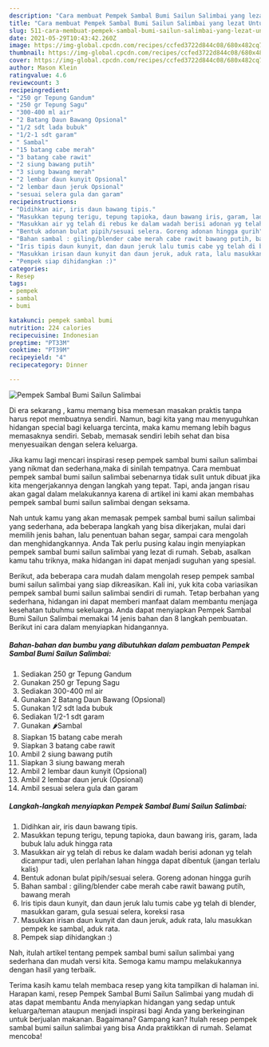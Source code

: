 ```yaml
---
description: "Cara membuat Pempek Sambal Bumi Sailun Salimbai yang lezat Untuk Jualan"
title: "Cara membuat Pempek Sambal Bumi Sailun Salimbai yang lezat Untuk Jualan"
slug: 511-cara-membuat-pempek-sambal-bumi-sailun-salimbai-yang-lezat-untuk-jualan
date: 2021-05-29T10:43:42.260Z
image: https://img-global.cpcdn.com/recipes/ccfed3722d844c08/680x482cq70/pempek-sambal-bumi-sailun-salimbai-foto-resep-utama.jpg
thumbnail: https://img-global.cpcdn.com/recipes/ccfed3722d844c08/680x482cq70/pempek-sambal-bumi-sailun-salimbai-foto-resep-utama.jpg
cover: https://img-global.cpcdn.com/recipes/ccfed3722d844c08/680x482cq70/pempek-sambal-bumi-sailun-salimbai-foto-resep-utama.jpg
author: Mason Klein
ratingvalue: 4.6
reviewcount: 3
recipeingredient:
- "250 gr Tepung Gandum"
- "250 gr Tepung Sagu"
- "300-400 ml air"
- "2 Batang Daun Bawang Opsional"
- "1/2 sdt lada bubuk"
- "1/2-1 sdt garam"
- " Sambal"
- "15 batang cabe merah"
- "3 batang cabe rawit"
- "2 siung bawang putih"
- "3 siung bawang merah"
- "2 lembar daun kunyit Opsional"
- "2 lembar daun jeruk Opsional"
- "sesuai selera gula dan garam"
recipeinstructions:
- "Didihkan air, iris daun bawang tipis."
- "Masukkan tepung terigu, tepung tapioka, daun bawang iris, garam, lada bubuk lalu aduk hingga rata"
- "Masukkan air yg telah di rebus ke dalam wadah berisi adonan yg telah dicampur tadi, ulen perlahan lahan hingga dapat dibentuk (jangan terlalu kalis)"
- "Bentuk adonan bulat pipih/sesuai selera. Goreng adonan hingga gurih"
- "Bahan sambal : giling/blender cabe merah cabe rawit bawang putih, bawang merah"
- "Iris tipis daun kunyit, dan daun jeruk lalu tumis cabe yg telah di blender, masukkan garam, gula sesuai selera, koreksi rasa"
- "Masukkan irisan daun kunyit dan daun jeruk, aduk rata, lalu masukkan pempek ke sambal, aduk rata."
- "Pempek siap dihidangkan :)"
categories:
- Resep
tags:
- pempek
- sambal
- bumi

katakunci: pempek sambal bumi 
nutrition: 224 calories
recipecuisine: Indonesian
preptime: "PT33M"
cooktime: "PT39M"
recipeyield: "4"
recipecategory: Dinner

---
```



![Pempek Sambal Bumi Sailun Salimbai](https://img-global.cpcdn.com/recipes/ccfed3722d844c08/680x482cq70/pempek-sambal-bumi-sailun-salimbai-foto-resep-utama.jpg)

Di era  sekarang , kamu memang bisa memesan masakan praktis tanpa harus repot membuatnya sendiri. Namun, bagi kita yang mau menyuguhkan hidangan special bagi keluarga tercinta, maka kamu memang lebih bagus memasaknya sendiri. Sebab, memasak sendiri lebih sehat dan bisa menyesuaikan dengan selera keluarga.

Jika kamu lagi mencari inspirasi resep pempek sambal bumi sailun salimbai yang nikmat dan sederhana,maka di sinilah tempatnya. Cara membuat pempek sambal bumi sailun salimbai  sebenarnya tidak sulit untuk dibuat jika kita mengerjakannya dengan langkah yang tepat. Tapi, anda jangan risau akan gagal dalam melakukannya 
karena di artikel ini kami akan membahas pempek sambal bumi sailun salimbai dengan seksama.  



Nah untuk kamu yang akan memasak pempek sambal bumi sailun salimbai yang sederhana, ada beberapa langkah yang bisa dikerjakan, mulai dari memilih jenis bahan, lalu penentuan bahan segar, sampai cara mengolah dan menghidangkannya. Anda Tak perlu pusing kalau ingin menyiapkan pempek sambal bumi sailun salimbai yang lezat di rumah. Sebab, asalkan kamu  tahu triknya, maka hidangan ini dapat menjadi suguhan yang spesial.

Berikut, ada beberapa cara mudah dalam mengolah resep pempek sambal bumi sailun salimbai yang siap dikreasikan. Kali ini, yuk kita coba variasikan pempek sambal bumi sailun salimbai sendiri di rumah. Tetap berbahan yang sederhana, hidangan ini dapat memberi manfaat dalam membantu menjaga kesehatan tubuhmu sekeluarga. Anda dapat menyiapkan Pempek Sambal Bumi Sailun Salimbai memakai 14 jenis bahan dan 8 langkah pembuatan. Berikut ini cara dalam menyiapkan hidangannya.

<!--inarticleads1-->

##### Bahan-bahan dan bumbu yang dibutuhkan dalam pembuatan Pempek Sambal Bumi Sailun Salimbai:

1. Sediakan 250 gr Tepung Gandum
1. Gunakan 250 gr Tepung Sagu
1. Sediakan 300-400 ml air
1. Gunakan 2 Batang Daun Bawang (Opsional)
1. Gunakan 1/2 sdt lada bubuk
1. Sediakan 1/2-1 sdt garam
1. Gunakan  🌶️Sambal
1. Siapkan 15 batang cabe merah
1. Siapkan 3 batang cabe rawit
1. Ambil 2 siung bawang putih
1. Siapkan 3 siung bawang merah
1. Ambil 2 lembar daun kunyit (Opsional)
1. Ambil 2 lembar daun jeruk (Opsional)
1. Ambil sesuai selera gula dan garam




<!--inarticleads2-->

##### Langkah-langkah menyiapkan Pempek Sambal Bumi Sailun Salimbai:

1. Didihkan air, iris daun bawang tipis.
1. Masukkan tepung terigu, tepung tapioka, daun bawang iris, garam, lada bubuk lalu aduk hingga rata
1. Masukkan air yg telah di rebus ke dalam wadah berisi adonan yg telah dicampur tadi, ulen perlahan lahan hingga dapat dibentuk (jangan terlalu kalis)
1. Bentuk adonan bulat pipih/sesuai selera. Goreng adonan hingga gurih
1. Bahan sambal : giling/blender cabe merah cabe rawit bawang putih, bawang merah
1. Iris tipis daun kunyit, dan daun jeruk lalu tumis cabe yg telah di blender, masukkan garam, gula sesuai selera, koreksi rasa
1. Masukkan irisan daun kunyit dan daun jeruk, aduk rata, lalu masukkan pempek ke sambal, aduk rata.
1. Pempek siap dihidangkan :)




Nah, itulah artikel tentang  pempek sambal bumi sailun salimbai  yang sederhana dan mudah versi kita. Semoga kamu mampu melakukannya dengan hasil yang terbaik. 

Terima kasih kamu telah membaca resep yang kita tampilkan di halaman ini. Harapan kami, resep  Pempek Sambal Bumi Sailun Salimbai yang mudah di atas dapat membantu Anda menyiapkan hidangan yang sedap untuk keluarga/teman ataupun menjadi inspirasi bagi Anda yang berkeinginan untuk berjualan makanan. Bagaimana? Gampang kan? Itulah resep pempek sambal bumi sailun salimbai yang bisa Anda praktikkan di rumah. Selamat mencoba!

